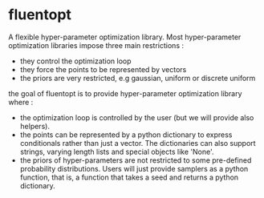 # fluentopt
A flexible hyper-parameter optimization library.
Most hyper-parameter optimization libraries impose three main restrictions :

- they control the optimization loop
- they force the points to be represented by vectors
- the priors are very restricted, e.g gaussian, uniform or discrete uniform

the goal of fluentopt is to provide  hyper-parameter optimization library where :

- the optimization loop is controlled by the user (but we will provide also helpers).
- the points can be represented by a python dictionary to express conditionals rather than just a vector. The dictionaries can also support strings, varying length lists and special objects like 'None'.
- the priors of hyper-parameters are not restricted to some pre-defined probability distributions. 
  Users will just provide   samplers as a python function, that is, a function that takes a seed and returns 
  a python dictionary.

